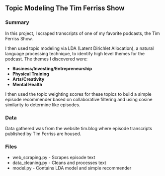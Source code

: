 ## Topic Modeling The Tim Ferriss Show 

### Summary

In this project, I scraped transcripts of one of my favorite podcasts, the Tim 
Ferriss Show.  

I then used topic modeling via LDA (Latent Dirichlet Allocation), a natural language processing technique, to identify
high level themes for the podcast. The themes I discovered were:

- **Business/Investing/Entrepreneurship**
- **Physical Training**
- **Arts/Creativity**
- **Mental Health**

I then used the topic weighting scores for these topics to build a simple 
episode recommender based on collaborative filtering and using cosine similarity
to determine like episodes.

### Data

Data gathered was from the website tim.blog where episode transcripts published
by Tim Ferriss are housed.

### Files

- web_scraping.py - Scrapes episode text
- data_cleaning.py - Cleans and processes text
- model.py - Contains LDA model and simple recommender
